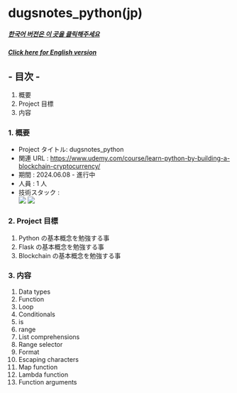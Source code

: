 # dugsnotes_python(jp)

##### [한국어 버전은 이 곳을 클릭해주세요](README.md)

##### [Click here for English version](README_EN.md)

## - 目次 -

1. 概要
2. Project 目標
3. 内容
   </br>

### 1. 概要

- Project タイトル: dugsnotes_python
- 関連 URL : https://www.udemy.com/course/learn-python-by-building-a-blockchain-cryptocurrency/
- 期間 : 2024.06.08 - 進行中
- 人員 : 1 人
- 技術スタック : </br>
  <img src="https://img.shields.io/badge/python-3776AB?style=for-the-badge&logo=python&logoColor=white">
  <img src="https://img.shields.io/badge/flask-000000?style=for-the-badge&logo=flask&logoColor=white">
  </br>

### 2. Project 目標

1. Python の基本概念を勉強する事
2. Flask の基本概念を勉強する事
3. Blockchain の基本概念を勉強する事
   </br>

### 3. 内容

1. Data types
2. Function
3. Loop
4. Conditionals
5. is
6. range
7. List comprehensions
8. Range selector
9. Format
10. Escaping characters
11. Map function
12. Lambda function
13. Function arguments
    </br>

